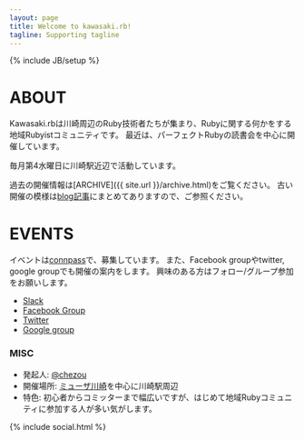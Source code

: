 ```yaml
---
layout: page
title: Welcome to kawasaki.rb!
tagline: Supporting tagline
---
```

{% include JB/setup %}

# ABOUT

Kawasaki.rbは川崎周辺のRuby技術者たちが集まり、Rubyに関する何かをする地域Rubyistコミュニティです。
最近は、パーフェクトRubyの読書会を中心に開催しています。

毎月第4水曜日に川崎駅近辺で活動しています。

過去の開催情報は[ARCHIVE]({{ site.url }}/archive.html)をご覧ください。
古い開催の模様は[blog記事](http://chezou.hatenablog.com/archive/category/Ruby)にまとめてありますので、ご参照ください。

# EVENTS

イベントは[connpass](http://kawasakirb.connpass.com/)で、募集しています。
また、Facebook groupやtwitter, google groupでも開催の案内をします。
興味のある方はフォロー/グループ参加をお願いします。

- [Slack](http://kawasakirb-slackin.herokuapp.com/)
- [Facebook Group](https://www.facebook.com/groups/258704250945432/)
- [Twitter](https://twitter.com/kawasakirb)
- [Google group](https://groups.google.com/forum/#!forum/kawasakirb)

### MISC
- 発起人: [@chezou](https://twitter.com/chezou)
- 開催場所: [ミューザ川崎](http://www.kawasaki-sym-hall.jp/access/)を中心に川崎駅周辺
- 特色: 初心者からコミッターまで幅広いですが、はじめて地域Rubyコミュニティに参加する人が多い気がします。

{% include social.html %}

